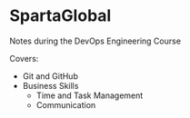 # SpartaGlobal

Notes during the DevOps Engineering Course

Covers:
* Git and GitHub
* Business Skills
	* Time and Task Management
	* Communication



